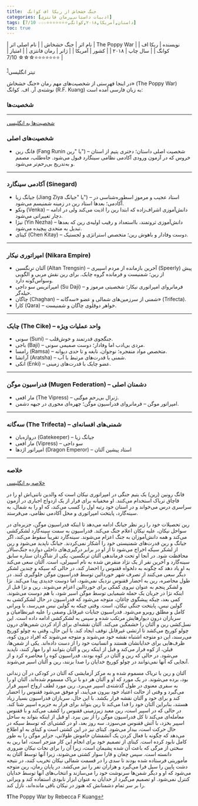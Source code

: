 ```yaml
---
title:  جنگ خشخاش از ربکا اف کوانگ
categories: [ادبیات داستانی,رمان فانتزی]
tags: [داستان,آمریکا,۲۰۱۸,کوانگ,⭐⭐⭐⭐⭐⭐⭐☆☆☆ 7/10]
toc: true
---
```


| نام اثر | جنگ خشخاش |
| نام اصلی اثر | The Poppy War |
| نویسنده | ربکا اف کوانگ |
| سال چاپ | ۲۰۱۸  |
| کشور | آمریکا  |
| ژانر | رمان فانتزی   |
| امتیاز | ⭐⭐⭐⭐⭐⭐⭐☆☆☆ 7/10  |

تیتر انگلیسی<sup id="a1">[1](#f1)</sup>


در اینجا فهرستی از شخصیت‌های مهم رمان «جنگ خشخاش» (The Poppy War) نوشته‌ی آر. اف. کوانگ (R.F. Kuang) به زبان فارسی آمده است:

### شخصیت‌ها
---

[شخصیت‌ها به انگلیسی](https://the-poppy-war.fandom.com/wiki/Category:Characters)

### شخصیت‌های اصلی

* فانگ رین (Fang Runin یا "رین") – شخصیت اصلی داستان؛ دختری یتیم از استان خروس که در آزمون ورودی آکادمی نظامی سینگارد قبول می‌شود. جاه‌طلب، مصمم و به‌تدریج بی‌رحم‌تر می‌شود.

---

### آکادمی سینگارد (Sinegard)

* جیانگ زیا (Jiang Ziya یا "جیانگ") – استاد عجیب و مرموزِ اسطوره‌شناسی در آکادمی؛ بعدها استاد رین در زمینه شمنیسم می‌شود.
* ونکو (Venka) – دانش‌آموزی اشراف‌زاده که ابتدا رین را اذیت می‌کند ولی در ادامه دچار تغییراتی می‌شود.
* نیژا (Yin Nezha) – دانش‌آموزی ثروتمند، بااستعداد و رقیب اولیه‌ی رین که بعدها تبدیل به متحدی پیچیده می‌شود.
* کیتای (Chen Kitay) – دوست وفادار و باهوش رین؛ متخصص استراتژی و لجستیک.

---

### امپراتوری نیکار (Nikara Empire)

* آلتان ترِنگسین (Altan Trengsin) – آخرین بازمانده از مردم اسپیری (Speerly) پیش از رین؛ شمنیست و فرمانده گروه چایک. برای رین نقش مربی و الگویی وسواس‌گونه دارد.
* امپراتریس سو داجی (Su Daji) – فرمانروای امپراتوری نیکار؛ شخصیتی مرموز و حیله‌گر.
* چاگان (Chaghan) – شمنی از سرزمین‌های شمالی و عضو «سه‌گانه» (Trifecta).
* کارا (Qara) – خواهر دوقلوی چاگان و شمنیست.

---

### چایک (The Cike) – واحد عملیات ویژه

* سونی (Suni) – جنگجوی قدرتمند و خوش‌قلب.
* باجی (Baji) – مردی بی‌ادب اما وفادار؛ دوست صمیمی سونی.
* رامسا (Ramsa) – متخصص مواد منفجره؛ نوجوان، نابغه و تا حدی دیوانه.
* آراتشا (Aratsha) – شمنی با قدرت‌های مرتبط با آب.
* انکی (Enki) – عضو چایک با قدرت‌های زمینی.

---

### فدراسیون موگن (Mugen Federation) – دشمنان اصلی

* مار افعی (The Vipress) – ژنرال بی‌رحم موگنی.
* امپراتور موگن – فرمانروای فدراسیون موگن؛ چهره‌ای محوری در جبهه دشمن.

---

### سه‌گانه (The Trifecta) – شمنی‌های افسانه‌ای

* دروازه‌بان (Gatekeeper) – جیانگ زیا
* مار افعی (Vipress) – سو داجی
* امپراتور اژدها (Dragon Emperor) – استاد پیشین آلتان

---


### خلاصه

[خلاصه به انگلیسی](https://the-poppy-war.fandom.com/wiki/The_Poppy_War)

فانگ رونین (رین) یک یتیم جنگی در امپراتوری نیکان است که والدین ناتنی‌اش او را در قاچاق تریاک استخدام می‌کنند. او مخفیانه برای فرار از یک ازدواج اجباری در آزمون سراسری درس می‌خواند و در استان خود رتبه اول را کسب می‌کند، که او را به شمال، به سینه‌گارد، پایتخت امپراتوری و محل آکادمی نظامی، می‌فرستد.

رین تحصیلات خود را زیر نظر جیانگ ادامه می‌دهد تا اینکه فدراسیون موگن، جزیره‌ای در سواحل نیکان، علیه نیکان اعلام جنگ می‌کند. فدراسیون به سمت سینه‌گارد لشکرکشی می‌کند و همه دانش‌آموزان به جنگ اعزام می‌شوند. سینه‌گارد تقریباً سقوط می‌کند، اگر جیانگ و رین قدرت‌های شمنیستی خود را آشکار نمی‌کردند. جیانگ ناپدید می‌شود و رین از لشکر سیکه اخراج می‌شود تا از او در برابر درگیری‌های داخلی دوازده جنگ‌سالار محافظت شود. در آنجا او تحت فرماندهی آلتان ترنگسین، یکی از شاگردان ستاره سابق سینه‌گارد و آخرین نفر از یک نژاد منقرض شده به نام اسپیرلی، است. آلتان سعی می‌کند به او یاد دهد که چگونه به دلخواه ققنوس را احضار کند، در حالی که سیکه و چندین لشکر دیگر سعی می‌کنند از تصرف شهر خوردالین توسط فدراسیون موگن جلوگیری کنند. در طول محاصره، رین به احضار ققنوس نزدیک نمی‌شود، اما دوست جدیدی پیدا می‌کند. نژا و لشکر پنجم به عنوان نیروی کمکی برای خوردالین اعزام می‌شوند. رین و نژا قبل از اینکه نژا در جریان یک حمله شیمیایی توسط موگن اسیر شود، با هم دوست می‌شوند. کمی بعد، چیکه پیشگوی چاغان، متوجه می‌شود که فدراسیون در حال لشکرکشی به گولین نیس، پایتخت جنگی نیکان، است. وقتی چیکه به گولین نیس می‌رسد، با ویرانی کامل و مطلق روبرو می‌شود. فدراسیون جنایات غیرقابل وصفی را علیه غیرنظامیان و سربازان درون دیوارهایش مرتکب شده و سپس به لشکرکشی ادامه داده است. این نسل‌کشی رین و آلتان را خشمگین می‌کند. آلتان نقشه‌ای برای آزاد کردن شمن‌های درون چولو کوریخ می‌کشد تا ارتشی غیرقابل توقف ایجاد کند. با این حال، وقتی به چولو کوریخ می‌رسند، این دو متوجه اشتباه نقشه خود می‌شوند و متوجه می‌شوند که افراد درون کوه، ظرف‌هایی برای خدایانشان هستند و انسانیت خود را از دست داده‌اند. یکی از شمن‌ها، فیلن، از کوه فرار می‌کند و قبل از اینکه رین و آلتان بتوانند او را مهار کنند، ناپدید می‌شود. در حالی که رین و آلتان در کوه بودند، فدراسیون کوه را محاصره کرد و از آنجایی که آنها نمی‌توانند در چولو کوریخ خدایان را صدا بزنند، رین و آلتان اسیر می‌شوند.

آلتان و رین با تریاک مسموم شده و به مرکز آزمایشی که آلتان در کودکی در آن زندانی بود، برده می‌شوند. در یک مورد که او و آلتان هر دو با تریاک مسموم شده‌اند، آلتان او را به سفری معنوی در طول گذشته‌ی اسپیر می‌برد. رین مورد لطف ارواح اسپیر قرار می‌گیرد و وقتی از حالت اعتیاد خود بیرون می‌آیند، او موفق می‌شود ققنوس را احضار کند و برای خود و آلتان نقشه فرار بکشد. با این حال، سربازان فدراسیون بسیار زیاد هستند، بنابراین آلتان خود را فدا می‌کند تا رین بتواند برای فرار به جزیره اسپیر شنا کند. در حالی که در اسپیر است، رین معبد زیرزمینی ققنوس را کشف می‌کند و با ققنوس معامله‌ای می‌کند تا کل فدراسیون موگن را از بین ببرد. او قبل از اینکه بتواند به ساحل اسپیر بخزد، با آتش ققنوس می‌سوزد. سه روز بعد، او در کشتی‌ای که توسط سیکه در حال حرکت است، بیدار می‌شود. کیتای نیز در این کشتی است و کیتای به او اطلاع می‌دهد که چگونه با فعال کردن یک آتشفشان خاموش طولانی، جزایر موگن را به طور کامل نابود کرده است. کیتای از تصمیم خود برای انجام این کار منزجر است، اما رین به سختی از مرگی که باعث آن شده پشیمان است، زیرا آن را برای نجات نیکان ضروری دانسته است. سپس چغان و قارا سوار کشتی می‌شوند، زیرا آنها توسط آلتان به مأموریتی فرستاده شده بودند تا سدی را در قسمت شمالی نیکان تخریب کنند، در نتیجه دشت پایین را سیل فرا می‌گیرد و هزاران نفر را نیز می‌کشد. در پایان رمان، رین متوجه می‌شود که او و دیگر شمن‌ها سرنوشت خود را می‌سازند و انتخاب‌های آنها توسط خدایان کنترل نمی‌شود. او تصمیم می‌گیرد از خدایان به عنوان ابزار نابودی استفاده کند و ویرانی را بر سر تمام دشمنانش که هنوز در نیکان باقی مانده‌اند، نازل کند.


<b id="f1">1</b><span class="footnote">The Poppy War by Rebecca F Kuang</span>[↩](#a1)